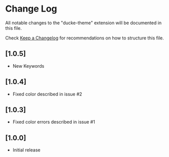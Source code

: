 # Change Log

All notable changes to the "ducke-theme" extension will be documented in this file.

Check [Keep a Changelog](http://keepachangelog.com/) for recommendations on how to structure this file.

## [1.0.5]

- New Keywords

## [1.0.4]

- Fixed color described in issue #2

## [1.0.3]

- Fixed color errors described in issue #1

## [1.0.0]

- Initial release
